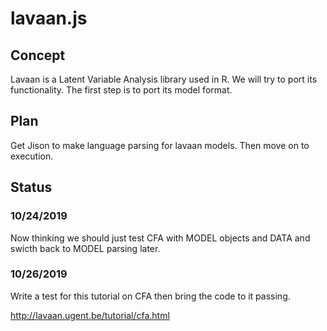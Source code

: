 
# lavaan.js

## Concept

Lavaan is a Latent Variable Analysis library used in R.
We will try to port its functionality.
The first step is to port its model format.

## Plan

Get Jison to make language parsing for lavaan models.
Then move on to execution.

## Status

### 10/24/2019

Now thinking we should just test CFA with MODEL objects and DATA and swicth back to MODEL parsing later.


### 10/26/2019

Write a test for this tutorial on CFA then bring the code to it passing.

http://lavaan.ugent.be/tutorial/cfa.html
